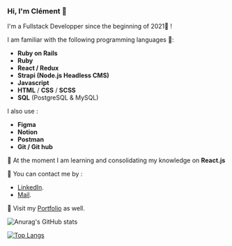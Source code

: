 ### Hi, I'm Clément 👋

I'm a Fullstack Developper since the beginning of 2021🚀 ! 

I am familiar with the following programming languages 💪:

  * **Ruby on Rails**
  * **Ruby**
  * **React / Redux**
  * **Strapi (Node.js Headless CMS)**
  * **Javascript**
  * **HTML** / **CSS** / **SCSS**
  * **SQL** (PostgreSQL & MySQL)

I also use :
  
  * **Figma**
  * **Notion**
  * **Postman**
  * **Git / Git hub**

🌱 At the moment I am learning and consolidating my knowledge on **React.js**

💬 You can contact me by :
  * [LinkedIn](https://www.linkedin.com/in/cl%C3%A9ment-le-boulanger/).
  * [Mail](hello@clement-leboulanger.com).

🚋 Visit my [Portfolio](https://www.clement-leboulanger.com) as well.

![Anurag's GitHub stats](https://github-readme-stats.vercel.app/api?username=ClementLeBoulanger&show_icons=true)

[![Top Langs](https://github-readme-stats.vercel.app/api/top-langs/?username=ClementLeBoulanger)](https://github.com/anuraghazra/github-readme-stats)
